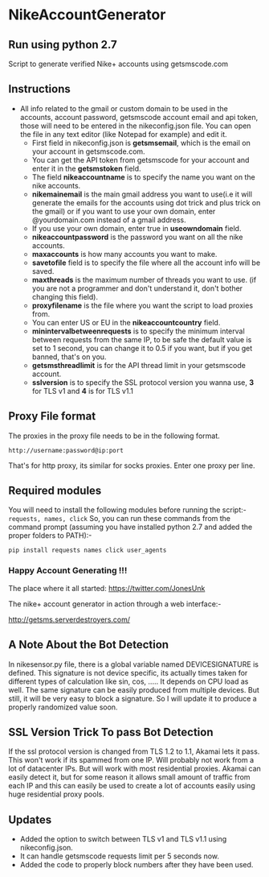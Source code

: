 # NikeAccountGenerator
## Run using python 2.7

Script to generate verified Nike+ accounts using getsmscode.com


## Instructions

  * All info related to the gmail or custom domain to be used in the accounts, account password, getsmscode account email and api token, those will need to be entered in the nikeconfig.json file. You can open the file in any text editor (like Notepad for example) and edit it.
    * First field in nikeconfig.json is **getsmsemail**, which is the email on your account in getsmscode.com.
    * You can get the API token from getsmscode for your account and enter it in the **getsmstoken** field.
    * The field **nikeaccountname** is to specify the name you want on the nike accounts.
    * **nikemainemail** is the main gmail address you want to use(i.e it will generate the emails for the accounts using dot trick and plus trick on the gmail) or if you want to use your own domain, enter @yourdomain.com instead of a gmail address.
    * If you use your own domain, enter true in **useowndomain** field.
    * **nikeaccountpassword** is the password you want on all the nike accounts.
    * **maxaccounts** is how many accounts you want to make.
    * **savetofile** field is to specify the file where all the account info will be saved.
    * **maxthreads** is the maximum number of threads you want to use. (if you are not a programmer and don't understand it, don't bother changing this field).
    * **proxyfilename** is the file where you want the script to load proxies from.
    * You can enter US or EU in the **nikeaccountcountry** field.
    * **minintervalbetweenrequests** is to specify the minimum interval between requests from the same IP, to be safe the default value is set to 1 second, you can change it to 0.5 if you want, but if you get banned, that's on you.
    * **getsmsthreadlimit** is for the API thread limit in your getsmscode account.
    * **sslversion** is to specify the SSL protocol version you wanna use, **3** for TLS v1 and **4** is for TLS v1.1

## Proxy File format

The proxies in the proxy file needs to be in the following format.

```http://username:password@ip:port```

That's for http proxy, its similar for socks proxies. Enter one proxy per line.

## Required modules

You will need to install the following modules before running the script:- ``` requests, names, click ```
So, you can run these commands from the command prompt (assuming you have installed python 2.7 and added the proper folders to PATH):-

```
pip install requests names click user_agents
```

### Happy Account Generating !!!


The place where it all started: https://twitter.com/JonesUnk

The nike+ account generator in action through a web interface:-

http://getsms.serverdestroyers.com/


## A Note About the Bot Detection

In nikesensor.py file, there is a global variable named DEVICESIGNATURE is defined. This signature is not device specific, its actually times taken for different types of calculation like sin, cos, ..... It depends on CPU load as well. The same signature can be easily produced from multiple devices. But still, it will be very easy to block a signature. So I will update it to produce a properly randomized value soon.


## SSL Version Trick To pass Bot Detection

If the ssl protocol version is changed from TLS 1.2 to 1.1, Akamai lets it pass. This won't work if its spammed from one IP. Will probably not work from a lot of datacenter IPs. But will work with most residential proxies. Akamai can easily detect it, but for some reason it allows small amount of traffic from each IP and this can easily be used to create a lot of accounts easily using huge residential proxy pools.

## Updates
  * Added the option to switch between TLS v1 and TLS v1.1 using nikeconfig.json.
  * It can handle getsmscode requests limit per 5 seconds now.
  * Added the code to properly block numbers after they have been used.